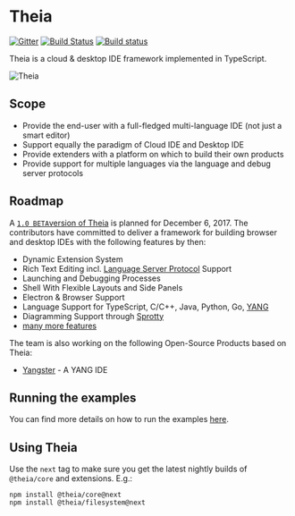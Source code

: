 # Theia
[![Gitter](https://img.shields.io/badge/chat-on%20gitter-blue.svg)](https://gitter.im/theia-ide/theia)
[![Build Status](https://travis-ci.org/theia-ide/theia.svg?branch=master)](https://travis-ci.org/theia-ide/theia)
[![Build status](https://ci.appveyor.com/api/projects/status/02s4d40orokl3njl/branch/master?svg=true)](https://ci.appveyor.com/project/kittaakos/theia/branch/master)

Theia is a cloud & desktop IDE framework implemented in TypeScript.

![Theia](https://cloud.githubusercontent.com/assets/372735/25758586/6939d0de-31cf-11e7-998a-e4ce997dd6b8.png)

## Scope
 - Provide the end-user with a full-fledged multi-language IDE  (not just a smart editor)
 - Support equally the paradigm of Cloud IDE and Desktop IDE
 - Provide extenders with a platform on which to build their own products
 - Provide support for multiple languages via the language and debug server protocols

## Roadmap
A [`1.0 BETA`version of Theia](https://github.com/theia-ide/theia/milestone/3) is planned for December 6, 2017. The contributors have committed to deliver a framework for building browser and desktop IDEs with the following features by then:

 - Dynamic Extension System
 - Rich Text Editing incl. [Language Server Protocol](https://github.com/Microsoft/language-server-protocol) Support
 - Launching and Debugging Processes
 - Shell With Flexible Layouts and Side Panels
 - Electron & Browser Support
 - Language Support for TypeScript, C/C++, Java, Python, Go, [YANG](https://tools.ietf.org/html/rfc6020)
 - Diagramming Support through [Sprotty](https://github.com/theia-ide/sprotty)
 - [many more features](https://github.com/theia-ide/theia/milestone/3)

The team is also working on the following Open-Source Products based on Theia:
 - [Yangster](https://github.com/yang-tools/yangster) - A YANG IDE

## Running the examples

You can find more details on how to run the examples [here](doc/Developing.md).

## Using Theia

Use the `next` tag to make sure you get the latest nightly builds of `@theia/core` and extensions.
E.g.:

    npm install @theia/core@next
    npm install @theia/filesystem@next
